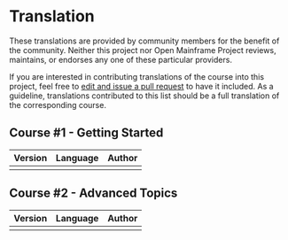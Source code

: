 # Translation
These translations are provided by community members for the benefit of the community. Neither this project nor Open Mainframe Project reviews, maintains, or endorses any one of these particular providers. 

If you are interested in contributing translations of the course into this project, feel free to [edit and issue a pull request](https://github.com/openmainframeproject/cobol-programming-course/edit/master/TRANSLATION.md) to have it included. As a guideline, translations contributed to this list should be a full translation of the corresponding course.

## Course #1 - Getting Started
| Version | Language | Author |
|---------|----------|--------|
| | | |

## Course #2 - Advanced Topics
| Version | Language | Author |
|---------|----------|--------|
| | | |